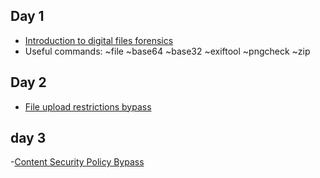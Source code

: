 ## Day 1 

- [Introduction to digital files forensics](./day1)
- Useful commands:
    ~file
    ~base64
    ~base32
    ~exiftool
    ~pngcheck
    ~zip

## Day 2
- [File upload restrictions bypass](./day2)

## day 3

-[Content Security Policy Bypass](./day3)